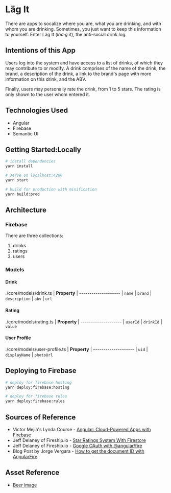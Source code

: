 # Läg It

There are apps to socalize where you are, what you are drinking, and with whom you are drinking. Sometimes, you just want to keep this information to yourself. Enter Läg It (*laa·g it*), the anti-social drink log.

## Intentions of this App
Users log into the system and have access to a list of drinks, of which they may contribute to or modify.
A drink comprises of the name of the drink, the brand, a description of the drink, a link to the brand's page with more information on this drink, and the ABV. 

Finally, users may personally rate the drink, from 1 to 5 stars. The rating is only shown to the user whom entered it.

## Technologies Used
* Angular
* Firebase
* Semantic UI

## Getting Started:Locally
```bash
# install dependencies
yarn install

# serve on localhost:4200
yarn start

# build for production with minification
yarn build:prod
```

## Architecture
### Firebase
There are three collections:
1. drinks
2. ratings
3. users

### Models
#### Drink
./core/models/drink.ts
| **Property**
| --------------------
| `name`
| `brand`
| `description`
| `abv`
| `url`

#### Rating
./core/models/rating.ts
| **Property**
| --------------------
| `userId`
| `drinkId`
| `value`

#### User Profile
./core/models/user-profile.ts
| **Property**
| --------------------
| `uid`
| `displayName`
| `photoUrl`


## Deploying to Firebase
```bash
# deploy for firebase hosting
yarn deploy:firebase:hosting

# deploy for firebase rules
yarn deploy:firebase:rules
```

## Sources of Reference
* Victor Mejia's Lynda Course - [Angular: Cloud-Powered Apps with Firebase](https://www.lynda.com/Firebase-tutorials/Angular-Cloud-Powered-Apps-Firebase/2810170-2.html)
* Jeff Delaney of Fireship.io  - [Star Ratings System With Firestore](https://fireship.io/lessons/star-ratings-system-with-firestore/)
* Jeff Delaney of Fireship.io - [Google OAuth with @angular/fire](https://fireship.io/lessons/angularfire-google-oauth/)
* Blog Post by Jorge Vergara - [How to get the document ID with AngularFire](https://javebratt.com/angularfire-idfield/)

## Asset Reference
* [Beer image](http://clipart-library.com/clip-art/79-796091_beer-png-transparent-image-pint-of-beer-png.htm)
